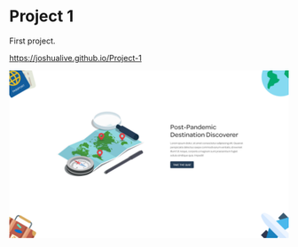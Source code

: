 # Project 1

 First project. 

https://joshualive.github.io/Project-1

 ![Project preview](images/preview.png)

